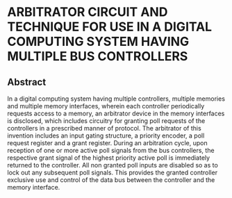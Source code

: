# ARBITRATOR CIRCUIT AND TECHNIQUE FOR USE IN A DIGITAL COMPUTING SYSTEM HAVING MULTIPLE BUS CONTROLLERS

## Abstract
In a digital computing system having multiple controllers, multiple memories and multiple memory interfaces, wherein each controller periodically requests access to a memory, an arbitrator device in the memory interfaces is disclosed, which includes circuitry for granting poll requests of the controllers in a prescribed manner of protocol. The arbitrator of this invention includes an input gating structure, a priority encoder, a poll request register and a grant register. During an arbitration cycle, upon reception of one or more active poll signals from the bus controllers, the respective grant signal of the highest priority active poll is immediately returned to the controller. All non granted poll inputs are disabled so as to lock out any subsequent poll signals. This provides the granted controller exclusive use and control of the data bus between the controller and the memory interface.
